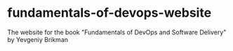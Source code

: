 # fundamentals-of-devops-website
The website for the book "Fundamentals of DevOps and Software Delivery" by Yevgeniy Brikman
